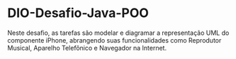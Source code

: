 # DIO-Desafio-Java-POO
Neste desafio, as tarefas são modelar e diagramar a representação UML do componente iPhone, abrangendo suas funcionalidades como Reprodutor Musical, Aparelho Telefônico e Navegador na Internet.
